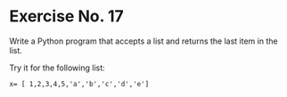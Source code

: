 # Exercise No. 17


Write a Python program that accepts a list and returns the last item in the list.

Try it for the following list:

`x= [ 1,2,3,4,5,'a','b','c','d','e']`
